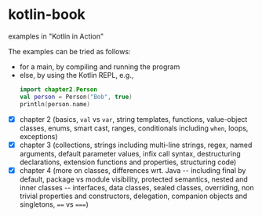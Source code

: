 # kotlin-book
examples in "Kotlin in Action"

The examples can be tried as follows:
- for a main, by compiling and running the program
- else, by using the Kotlin REPL, e.g.,
    ```kotlin
    import chapter2.Person
    val person = Person("Bob", true)
    println(person.name)
    ```

- [x] chapter 2
    (basics,
    `val` vs `var`, string templates,
    functions, value-object classes, enums,
    smart cast, ranges,
    conditionals including `when`, loops,
    exceptions)
- [x] chapter 3
    (collections, strings including multi-line strings, regex,
    named arguments, default parameter values,
    infix call syntax,
    destructuring declarations,
    extension functions and properties,
    structuring code)
- [x] chapter 4
    (more on classes,
    differences wrt. Java -- including
        final by default,
        package vs module visibility,
        protected semantics,
        nested and inner classes --
    interfaces, data classes, sealed classes, overriding,
    non trivial properties and constructors,
    delegation,
    companion objects and singletons,
    `==` vs `===`)
